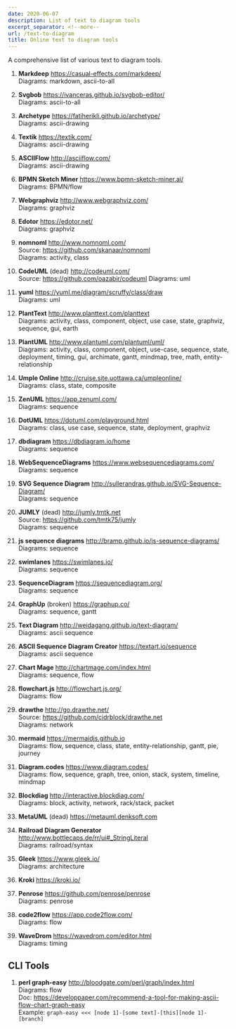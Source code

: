```yaml
---
date: 2020-06-07
description: List of text to diagram tools
excerpt_separator: <!--more--
url: /text-to-diagram
title: Online text to diagram tools
---
```



A comprehensive list of various text to diagram tools.

1. **Markdeep** https://casual-effects.com/markdeep/  
Diagrams: markdown, ascii-to-all  

1. **Svgbob** https://ivanceras.github.io/svgbob-editor/  
Diagrams: ascii-to-all
1. **Archetype** https://fatiherikli.github.io/archetype/  
Diagrams: ascii-drawing
1. **Textik** https://textik.com/  
Diagrams: ascii-drawing
1. **ASCIIFlow** http://asciiflow.com/  
Diagrams: ascii-drawing
1. **BPMN Sketch Miner** https://www.bpmn-sketch-miner.ai/  
Diagrams: BPMN/flow
1. **Webgraphviz** http://www.webgraphviz.com/  
Diagrams: graphviz
1. **Edotor** https://edotor.net/  
Diagrams: graphviz
1. **nomnoml** http://www.nomnoml.com/  
Source: https://github.com/skanaar/nomnoml  
Diagrams: activity, class
1. **CodeUML** (dead) http://codeuml.com/  
Source: https://github.com/oazabir/codeuml
Diagrams: uml
1. **yuml** https://yuml.me/diagram/scruffy/class/draw  
Diagrams: uml
1. **PlantText** http://www.planttext.com/planttext  
Diagrams: activity, class, component, object, use case, state, graphviz, sequence, gui, earth
1. **PlantUML** http://www.plantuml.com/plantuml/uml/  
Diagrams: activity, class, component, object, use-case, sequence, state, deployment, timing, gui, archimate, gantt, mindmap, tree, math, entity-relationship
1. **Umple Online** http://cruise.site.uottawa.ca/umpleonline/  
Diagrams: class, state, composite
1. **ZenUML** https://app.zenuml.com/  
Diagrams: sequence
1. **DotUML** https://dotuml.com/playground.html  
Diagrams: class, use case, sequence, state, deployment, graphviz
1. **dbdiagram** https://dbdiagram.io/home  
Diagrams: sequence
1. **WebSequenceDiagrams** https://www.websequencediagrams.com/  
Diagrams: sequence
1. **SVG Sequence Diagram** http://sullerandras.github.io/SVG-Sequence-Diagram/  
Diagrams: sequence
1. **JUMLY** (dead) http://jumly.tmtk.net  
Source: https://github.com/tmtk75/jumly  
Diagrams: sequence
1. **js sequence diagrams** http://bramp.github.io/js-sequence-diagrams/  
Diagrams: sequence
1. **swimlanes** https://swimlanes.io/  
Diagrams: sequence
1. **SequenceDiagram** https://sequencediagram.org/  
Diagrams: sequence
1. **GraphUp** (broken) https://graphup.co/  
Diagrams: sequence, gantt
1. **Text Diagram** http://weidagang.github.io/text-diagram/  
Diagrams: ascii sequence
1. **ASCII Sequence Diagram Creator** https://textart.io/sequence  
Diagrams: ascii sequence
1. **Chart Mage** http://chartmage.com/index.html  
Diagrams: sequence, flow
1. **flowchart.js** http://flowchart.js.org/  
Diagrams: flow
1. **drawthe** http://go.drawthe.net/  
Source: https://github.com/cidrblock/drawthe.net  
Diagrams: network
1. **mermaid** https://mermaidjs.github.io  
Diagrams: flow, sequence, class, state, entity-relationship, gantt, pie, journey
1. **Diagram.codes** https://www.diagram.codes/  
Diagrams: flow, sequence, graph, tree, onion, stack, system, timeline, mindmap
1. **Blockdiag** http://interactive.blockdiag.com/  
Diagrams: block, activity, network, rack/stack, packet
1. **MetaUML** (dead) https://metauml.denksoft.com  
1. **Railroad Diagram Generator** http://www.bottlecaps.de/rr/ui#_StringLiteral  
Diagrams: railroad/syntax
1. **Gleek** https://www.gleek.io/  
Diagrams: architecture
1. **Kroki** https://kroki.io/  
1. **Penrose** https://github.com/penrose/penrose  
Diagrams: penrose
1. **code2flow** https://app.code2flow.com/  
Diagrams: flow
1. **WaveDrom** https://wavedrom.com/editor.html  
Diagrams: timing

CLI Tools
---------

1. **perl graph-easy** http://bloodgate.com/perl/graph/index.html  
Diagrams: flow  
Doc: https://developpaper.com/recommend-a-tool-for-making-ascii-flow-chart-graph-easy  
Example: `graph-easy <<< [node 1]-[some text]-[this][node 1]-[branch]`